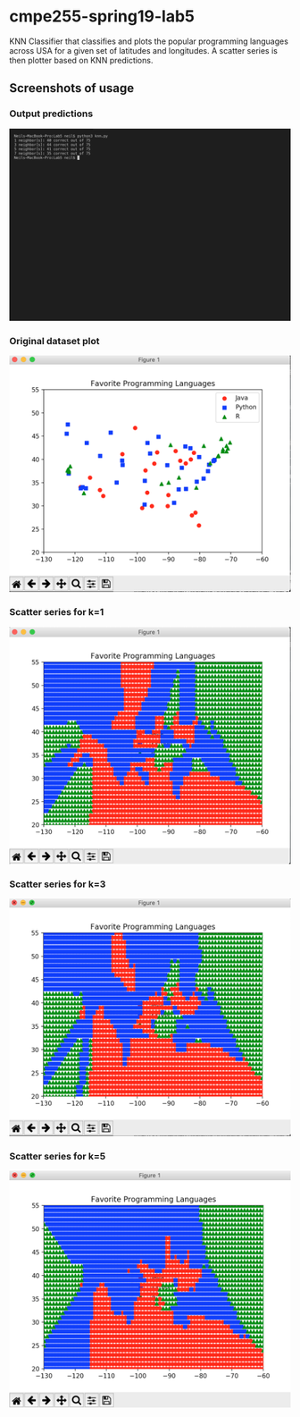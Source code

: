 # cmpe255-spring19-lab5

KNN Classifier that classifies and plots the popular programming languages across USA for a given set of latitudes and longitudes.
A scatter series is then plotter based on KNN predictions. 

## Screenshots of usage
### Output predictions
![output](knn.py_output.png)

### Original dataset plot
![dataset](CitiesPlot.png)

### Scatter series for k=1
![k1](ScatterPlot_K=1.png)

### Scatter series for k=3
![k3](ScatterPlot_K=3.png)

### Scatter series for k=5
![k5](ScatterPlot_K=5.png)
